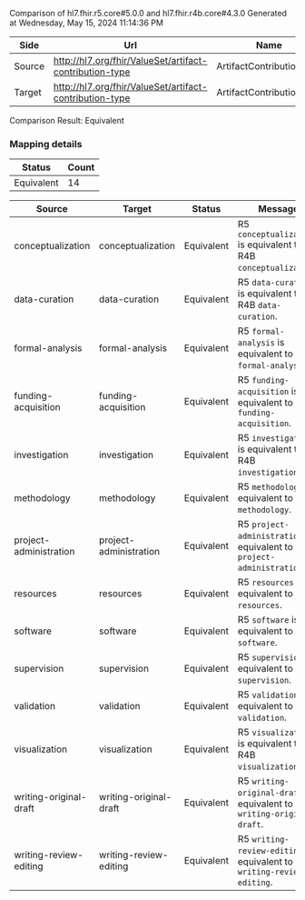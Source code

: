 Comparison of hl7.fhir.r5.core#5.0.0 and hl7.fhir.r4b.core#4.3.0
Generated at Wednesday, May 15, 2024 11:14:36 PM

| Side | Url | Name | Title | Description |
| --- | --- | --- | --- | --- |
| Source | http://hl7.org/fhir/ValueSet/artifact-contribution-type | ArtifactContributionType | Artifact Contribution Type | Citation contribution. |
| Target | http://hl7.org/fhir/ValueSet/artifact-contribution-type | ArtifactContributionType | ArtifactContributionType | Citation contribution. |


Comparison Result: Equivalent


### Mapping details

| Status | Count |
| ------ | ----- |
Equivalent | 14 |


| Source | Target | Status | Message |
| ------ | ------ | ------ | ------- |
| conceptualization | conceptualization | Equivalent | R5 `conceptualization` is equivalent to R4B `conceptualization`. |
| data-curation | data-curation | Equivalent | R5 `data-curation` is equivalent to R4B `data-curation`. |
| formal-analysis | formal-analysis | Equivalent | R5 `formal-analysis` is equivalent to R4B `formal-analysis`. |
| funding-acquisition | funding-acquisition | Equivalent | R5 `funding-acquisition` is equivalent to R4B `funding-acquisition`. |
| investigation | investigation | Equivalent | R5 `investigation` is equivalent to R4B `investigation`. |
| methodology | methodology | Equivalent | R5 `methodology` is equivalent to R4B `methodology`. |
| project-administration | project-administration | Equivalent | R5 `project-administration` is equivalent to R4B `project-administration`. |
| resources | resources | Equivalent | R5 `resources` is equivalent to R4B `resources`. |
| software | software | Equivalent | R5 `software` is equivalent to R4B `software`. |
| supervision | supervision | Equivalent | R5 `supervision` is equivalent to R4B `supervision`. |
| validation | validation | Equivalent | R5 `validation` is equivalent to R4B `validation`. |
| visualization | visualization | Equivalent | R5 `visualization` is equivalent to R4B `visualization`. |
| writing-original-draft | writing-original-draft | Equivalent | R5 `writing-original-draft` is equivalent to R4B `writing-original-draft`. |
| writing-review-editing | writing-review-editing | Equivalent | R5 `writing-review-editing` is equivalent to R4B `writing-review-editing`. |

